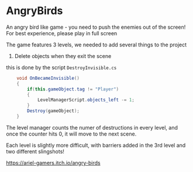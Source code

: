 # AngryBirds


An angry bird like game - you need to push the enemies out of the screen!
For best experience, please play in full screen

The game features 3 levels, we needed to add several things to the project

1. Delete objects when they exit the scene

this is done by the script `DestroyInvisible.cs`

```csharp
    void OnBecameInvisible()
    {
        if(this.gameObject.tag != "Player")
        {
            LevelManagerScript.objects_left -= 1;
        }
        Destroy(gameObject);
    }
```

The level manager counts the numer of destructions in every level, and once the counter hits 0, it will move to the next scene.

Each level is slightly more difficult, with barriers added in the 3rd level and two different slingshots!

https://ariel-gamers.itch.io/angry-birds

